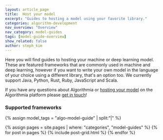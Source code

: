 ```yaml
---
layout: article_page
title:  Host your model
excerpt: "Guides to hosting a model using your favorite library."
categories: algorithm-development
nav_overview: "Overview"
nav_category: model-guides
tags: [model-guide-overview]
show_related: false
author: steph_kim
---
```


Here you will find guides to hosting your machine or deep learning model. These are featured frameworks that are commonly used in machine and deep learning, however if you want to write your own model in the language of your choice using a different library, that's an option too. We currently support Java, Python, Rust, Ruby, JavaScript and Scala.

If you have any questions about Algorithmia or <a href="http://blog.algorithmia.com/how-we-hosted-our-model-as-a-microservice/">hosting your model</a> on the Algorithmia platform please <a href="mailto:support@algorithmia.com">get in touch</a>!


### Supported frameworks
{% assign model_tags = "algo-model-guide" | split:"|" %}
<div class="row">
  {% assign pages = site.pages | where: "categories", "model-guides" %}
  {% for post in pages %}
		{% include post-grid.html %}
  {% endfor %}
</div>
